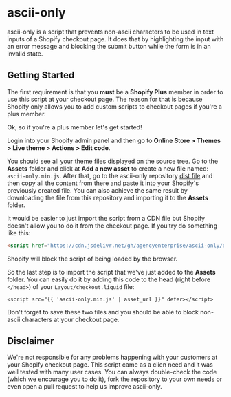 # ascii-only

ascii-only is a script that prevents non-ascii characters to be used in text inputs of a Shopify checkout page. It does that by
highlighting the input with an error message and blocking the submit button while the form is in an invalid state.

## Getting Started

The first requirement is that you **must** be a **Shopify Plus** member in order to use this script at your checkout page. The
reason for that is because Shopify only allows you to add custom scripts to checkout pages if you're a plus member.

Ok, so if you're a plus member let's get started!

Login into your Shopify admin panel and then go to **Online Store > Themes > Live theme > Actions > Edit code**.

You should see all your theme files displayed on the source tree. Go to the **Assets** folder and click at **Add a new asset** to 
create a new file named: `ascii-only.min.js`. After that, go to the ascii-only repository [dist file](https://github.com/agencyenterprise/ascii-only/tree/master/dist/ascii-only.min.js)
and then copy all the content from there and paste it into your Shopify's previously created file. You can also achieve the
same result by downloading the file from this repository and importing it to the **Assets** folder.

It would be easier to just import the script from a CDN file but Shopify doesn't allow you to do it from the checkout page.
If you try do something like this:

```html
<script href="https://cdn.jsdelivr.net/gh/agencyenterprise/ascii-only/dist/ascii-only.min.js"></script>
```

Shopify will block the script of being loaded by the browser.

So the last step is to import the script that we've just added to the **Assets** folder. You can easily do it by adding this code
to the head (right before `</head>`) of your `Layout/checkout.liquid` file:

```liquid
<script src="{{ 'ascii-only.min.js' | asset_url }}" defer></script>
```

Don't forget to save these two files and you should be able to block non-ascii characters at your checkout page.

## Disclaimer

We're not responsible for any problems happening with your customers at your Shopify checkout page. This script came as a clien need and it was well tested with many user cases. You can always double-check the code (which we encourage you to do it), fork the repository to your own needs or even open a pull request to help us improve ascii-only.



